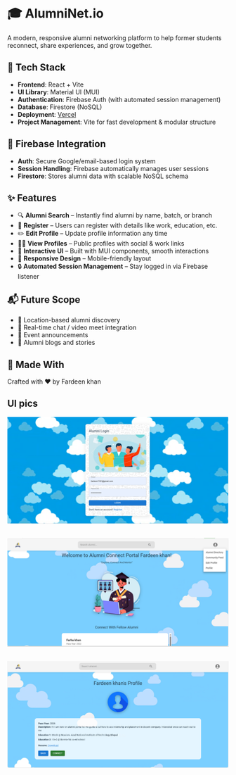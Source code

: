
# 🎓 AlumniNet.io

A modern, responsive alumni networking platform to help former students reconnect, share experiences, and grow together.

## 🚀 Tech Stack

- **Frontend**: React + Vite  
- **UI Library**: Material UI (MUI)  
- **Authentication**: Firebase Auth (with automated session management)  
- **Database**: Firestore (NoSQL)  
- **Deployment**: [Vercel](https://alumninet.vercel.app/)  
- **Project Management**: Vite for fast development & modular structure  

## 🔐 Firebase Integration

- **Auth**: Secure Google/email-based login system  
- **Session Handling**: Firebase automatically manages user sessions  
- **Firestore**: Stores alumni data with scalable NoSQL schema  

## ✨ Features

- 🔍 **Alumni Search** – Instantly find alumni by name, batch, or branch  
- 📝 **Register** – Users can register with details like work, education, etc.  
- ✏️ **Edit Profile** – Update profile information any time  
- 🧑‍💼 **View Profiles** – Public profiles with social & work links  
- 💫 **Interactive UI** – Built with MUI components, smooth interactions  
- 📱 **Responsive Design** – Mobile-friendly layout  
- 🔒 **Automated Session Management** – Stay logged in via Firebase listener  


## 📬 Future Scope

- 📍 Location-based alumni discovery  
- 🎥 Real-time chat / video meet integration  
- 📝 Event announcements  
- 📰 Alumni blogs and stories  

## 🙌 Made With

Crafted with ❤️ by Fardeen khan
## UI pics
![Alt text](./src/assets/logi.png)
##
![Alt text](./src/assets/homealum.png)
## 
![Alt text](./src/assets/findalum.png) 
##



